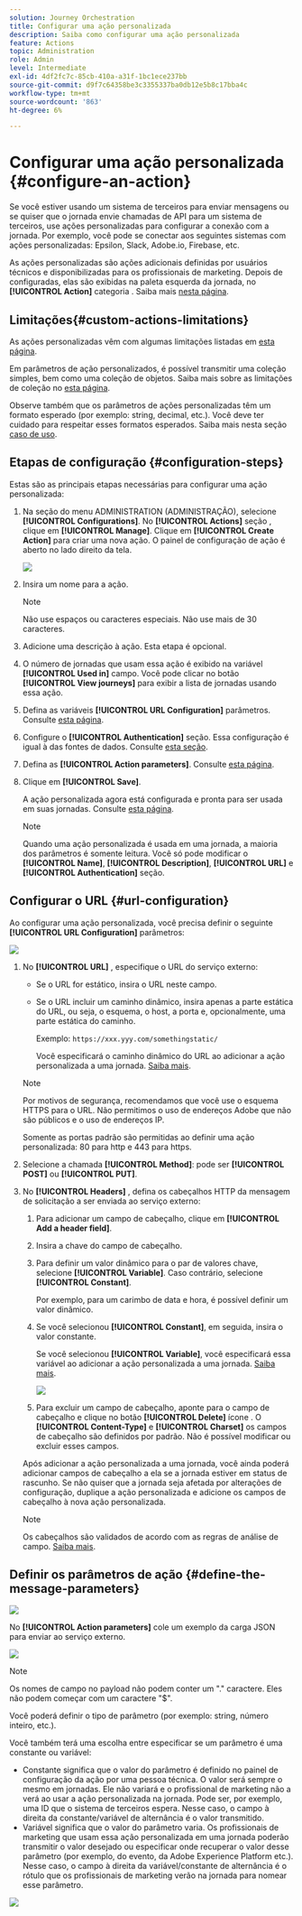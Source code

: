 ```yaml
---
solution: Journey Orchestration
title: Configurar uma ação personalizada
description: Saiba como configurar uma ação personalizada
feature: Actions
topic: Administration
role: Admin
level: Intermediate
exl-id: 4df2fc7c-85cb-410a-a31f-1bc1ece237bb
source-git-commit: d9f7c64358be3c3355337ba0db12e5b8c17bba4c
workflow-type: tm+mt
source-wordcount: '863'
ht-degree: 6%

---
```


# Configurar uma ação personalizada {#configure-an-action}

Se você estiver usando um sistema de terceiros para enviar mensagens ou se quiser que o jornada envie chamadas de API para um sistema de terceiros, use ações personalizadas para configurar a conexão com a jornada. Por exemplo, você pode se conectar aos seguintes sistemas com ações personalizadas: Epsilon, Slack, Adobe.io, Firebase, etc.

As ações personalizadas são ações adicionais definidas por usuários técnicos e disponibilizadas para os profissionais de marketing. Depois de configuradas, elas são exibidas na paleta esquerda da jornada, no **[!UICONTROL Action]** categoria . Saiba mais [nesta página](../building-journeys/about-journey-activities.md#action-activities).

## Limitações{#custom-actions-limitations}

As ações personalizadas vêm com algumas limitações listadas em [esta página](../start/limitations.md).

Em parâmetros de ação personalizados, é possível transmitir uma coleção simples, bem como uma coleção de objetos. Saiba mais sobre as limitações de coleção no [esta página](../building-journeys/collections.md#limitations).

Observe também que os parâmetros de ações personalizadas têm um formato esperado (por exemplo: string, decimal, etc.). Você deve ter cuidado para respeitar esses formatos esperados. Saiba mais nesta seção [caso de uso](../building-journeys/collections.md).


## Etapas de configuração {#configuration-steps}

Estas são as principais etapas necessárias para configurar uma ação personalizada:

1. Na seção do menu ADMINISTRATION (ADMINISTRAÇÃO), selecione **[!UICONTROL Configurations]**. No  **[!UICONTROL Actions]** seção , clique em **[!UICONTROL Manage]**. Clique em **[!UICONTROL Create Action]** para criar uma nova ação. O painel de configuração de ação é aberto no lado direito da tela.

   ![](assets/custom2.png)

1. Insira um nome para a ação.

   >[!NOTE]
   >
   >Não use espaços ou caracteres especiais. Não use mais de 30 caracteres.

1. Adicione uma descrição à ação. Esta etapa é opcional.
1. O número de jornadas que usam essa ação é exibido na variável **[!UICONTROL Used in]** campo. Você pode clicar no botão **[!UICONTROL View journeys]** para exibir a lista de jornadas usando essa ação.
1. Defina as variáveis **[!UICONTROL URL Configuration]** parâmetros. Consulte [esta página](../action/about-custom-action-configuration.md#url-configuration).
1. Configure o **[!UICONTROL Authentication]** seção. Essa configuração é igual à das fontes de dados.  Consulte [esta seção](../datasource/external-data-sources.md#custom-authentication-mode).
1. Defina as **[!UICONTROL Action parameters]**. Consulte [esta página](../action/about-custom-action-configuration.md#define-the-message-parameters).
1. Clique em **[!UICONTROL Save]**.

   A ação personalizada agora está configurada e pronta para ser usada em suas jornadas. Consulte [esta página](../building-journeys/about-journey-activities.md#action-activities).

   >[!NOTE]
   >
   >Quando uma ação personalizada é usada em uma jornada, a maioria dos parâmetros é somente leitura. Você só pode modificar o **[!UICONTROL Name]**, **[!UICONTROL Description]**, **[!UICONTROL URL]** e **[!UICONTROL Authentication]** seção.

## Configurar o URL {#url-configuration}

Ao configurar uma ação personalizada, você precisa definir o seguinte **[!UICONTROL URL Configuration]** parâmetros:

![](assets/journeyurlconfiguration.png)

1. No **[!UICONTROL URL]** , especifique o URL do serviço externo:

   * Se o URL for estático, insira o URL neste campo.

   * Se o URL incluir um caminho dinâmico, insira apenas a parte estática do URL, ou seja, o esquema, o host, a porta e, opcionalmente, uma parte estática do caminho.

      Exemplo: `https://xxx.yyy.com/somethingstatic/`

      Você especificará o caminho dinâmico do URL ao adicionar a ação personalizada a uma jornada. [Saiba mais](../building-journeys/using-custom-actions.md).
   >[!NOTE]
   >
   >Por motivos de segurança, recomendamos que você use o esquema HTTPS para o URL. Não permitimos o uso de endereços Adobe que não são públicos e o uso de endereços IP.
   >
   >Somente as portas padrão são permitidas ao definir uma ação personalizada: 80 para http e 443 para https.

1. Selecione a chamada **[!UICONTROL Method]**: pode ser **[!UICONTROL POST]** ou **[!UICONTROL PUT]**.
1. No **[!UICONTROL Headers]** , defina os cabeçalhos HTTP da mensagem de solicitação a ser enviada ao serviço externo:
   1. Para adicionar um campo de cabeçalho, clique em **[!UICONTROL Add a header field]**.
   1. Insira a chave do campo de cabeçalho.
   1. Para definir um valor dinâmico para o par de valores chave, selecione **[!UICONTROL Variable]**. Caso contrário, selecione **[!UICONTROL Constant]**.

      Por exemplo, para um carimbo de data e hora, é possível definir um valor dinâmico.

   1. Se você selecionou **[!UICONTROL Constant]**, em seguida, insira o valor constante.

      Se você selecionou **[!UICONTROL Variable]**, você especificará essa variável ao adicionar a ação personalizada a uma jornada. [Saiba mais](../building-journeys/using-custom-actions.md).

      ![](assets/journeyurlconfiguration2.png)

   1. Para excluir um campo de cabeçalho, aponte para o campo de cabeçalho e clique no botão **[!UICONTROL Delete]** ícone .
   O **[!UICONTROL Content-Type]** e **[!UICONTROL Charset]** os campos de cabeçalho são definidos por padrão. Não é possível modificar ou excluir esses campos.

   Após adicionar a ação personalizada a uma jornada, você ainda poderá adicionar campos de cabeçalho a ela se a jornada estiver em status de rascunho. Se não quiser que a jornada seja afetada por alterações de configuração, duplique a ação personalizada e adicione os campos de cabeçalho à nova ação personalizada.

   >[!NOTE]
   >
   >Os cabeçalhos são validados de acordo com as regras de análise de campo. [Saiba mais](https://tools.ietf.org/html/rfc7230#section-3.2.4).

## Definir os parâmetros de ação {#define-the-message-parameters}

![](assets/messageparameterssection.png)

No **[!UICONTROL Action parameters]** cole um exemplo da carga JSON para enviar ao serviço externo.

![](assets/customactionpayloadmessage.png)

>[!NOTE]
>
>Os nomes de campo no payload não podem conter um &quot;.&quot; caractere. Eles não podem começar com um caractere &quot;$&quot;.

Você poderá definir o tipo de parâmetro (por exemplo: string, número inteiro, etc.).

Você também terá uma escolha entre especificar se um parâmetro é uma constante ou variável:

* Constante significa que o valor do parâmetro é definido no painel de configuração da ação por uma pessoa técnica. O valor será sempre o mesmo em jornadas. Ele não variará e o profissional de marketing não a verá ao usar a ação personalizada na jornada. Pode ser, por exemplo, uma ID que o sistema de terceiros espera. Nesse caso, o campo à direita da constante/variável de alternância é o valor transmitido.
* Variável significa que o valor do parâmetro varia. Os profissionais de marketing que usam essa ação personalizada em uma jornada poderão transmitir o valor desejado ou especificar onde recuperar o valor desse parâmetro (por exemplo, do evento, da Adobe Experience Platform etc.). Nesse caso, o campo à direita da variável/constante de alternância é o rótulo que os profissionais de marketing verão na jornada para nomear esse parâmetro.

![](assets/customactionpayloadmessage2.png)
